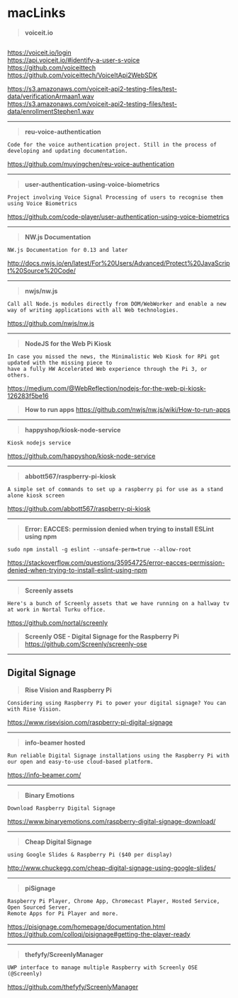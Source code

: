# macLinks
> **voiceit.io**
```
```
https://voiceit.io/login <br>
https://api.voiceit.io/#identify-a-user-s-voice <br>
https://github.com/voiceittech <br>
https://github.com/voiceittech/VoiceItApi2WebSDK<br>

https://s3.amazonaws.com/voiceit-api2-testing-files/test-data/verificationArmaan1.wav<br>
https://s3.amazonaws.com/voiceit-api2-testing-files/test-data/enrollmentStephen1.wav<br>

<hr>

> **reu-voice-authentication**
```
Code for the voice authentication project. Still in the process of developing and updating documentation.
```
https://github.com/muyingchen/reu-voice-authentication

<hr>

> **user-authentication-using-voice-biometrics**
```
Project involving Voice Signal Processing of users to recognise them using Voice Biometrics
```
https://github.com/code-player/user-authentication-using-voice-biometrics

<hr>

> **NW.js Documentation**
```
NW.js Documentation for 0.13 and later
```
http://docs.nwjs.io/en/latest/For%20Users/Advanced/Protect%20JavaScript%20Source%20Code/

<hr>

> **nwjs/nw.js**
```
Call all Node.js modules directly from DOM/WebWorker and enable a new way of writing applications with all Web technologies.
```
https://github.com/nwjs/nw.js

<hr>

> **NodeJS for the Web Pi Kiosk**
```
In case you missed the news, the Minimalistic Web Kiosk for RPi got updated with the missing piece to 
have a fully HW Accelerated Web experience through the Pi 3, or others.
```
https://medium.com/@WebReflection/nodejs-for-the-web-pi-kiosk-126283f5be16

> **How to run apps**
https://github.com/nwjs/nw.js/wiki/How-to-run-apps

<hr>

> **happyshop/kiosk-node-service**
```
Kiosk nodejs service
```
https://github.com/happyshop/kiosk-node-service

<hr>

> **abbott567/raspberry-pi-kiosk**
```
A simple set of commands to set up a raspberry pi for use as a stand alone kiosk screen
```
https://github.com/abbott567/raspberry-pi-kiosk

<hr>

> **Error: EACCES: permission denied when trying to install ESLint using npm**
```
sudo npm install -g eslint --unsafe-perm=true --allow-root
```
https://stackoverflow.com/questions/35954725/error-eacces-permission-denied-when-trying-to-install-eslint-using-npm

---

> **Screenly assets**
```
Here's a bunch of Screenly assets that we have running on a hallway tv at work in Nortal Turku office.
```
https://github.com/nortal/screenly

> **Screenly OSE - Digital Signage for the Raspberry Pi**
https://github.com/Screenly/screenly-ose
---

## Digital Signage
> **Rise Vision and Raspberry Pi**
```
Considering using Raspberry Pi to power your digital signage? You can with Rise Vision.
```
https://www.risevision.com/raspberry-pi-digital-signage

---

> **info-beamer hosted**
```
Run reliable Digital Signage installations using the Raspberry Pi with our open and easy-to-use cloud-based platform.
```
https://info-beamer.com/

---

> **Binary Emotions**
```
Download Raspberry Digital Signage
```
https://www.binaryemotions.com/raspberry-digital-signage-download/

---

> **Cheap Digital Signage**
```
using Google Slides & Raspberry Pi ($40 per display)
```
http://www.chuckegg.com/cheap-digital-signage-using-google-slides/

---

> **piSignage**
```
Raspberry Pi Player, Chrome App, Chromecast Player, Hosted Service, Open Sourced Server, 
Remote Apps for Pi Player and more.
```
https://pisignage.com/homepage/documentation.html<br>
https://github.com/colloqi/pisignage#getting-the-player-ready

---

> **thefyfy/ScreenlyManager**
```
UWP interface to manage multiple Raspberry with Screenly OSE (@Screenly)
```
https://github.com/thefyfy/ScreenlyManager






